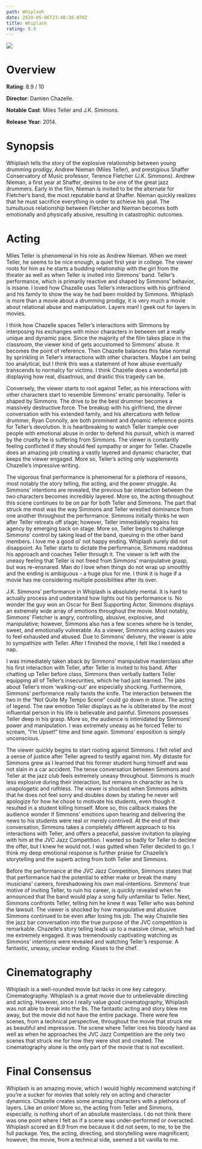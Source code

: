 ```yaml
---
path: Whiplash
date: 2020-05-06T23:48:38.070Z
title: Whiplash
rating: 8.9
---
```

![](/content/reviews/rs-w-600-h-600.jpeg)

# **Overview**

**Rating**: 8.9 / 10

**Director**: Damien Chazelle.

**Notable** **Cast**: Miles Teller and J.K. Simmons.

**Release** **Year**: 2014.



# **Synopsis** 

Whiplash tells the story of the explosive relationship between young drumming prodigy, Andrew Nieman (Miles Teller), and prestigious Shaffer Conservatory of Music professor, Terence Fletcher (J.K. Simmons). Andrew Nieman, a first year at Shaffer, desires to be one of the great jazz drummers. Early in the film, Nieman is invited to be the alternate for Fletcher’s band, the most reputable band at Shaffer. Nieman quickly realizes that he must sacrifice everything in order to achieve his goal. The tumultuous relationship between Fletcher and Nieman becomes both emotionally and physically abusive, resulting in catastrophic outcomes.



# **Acting**

Miles Teller is phenomenal in his role as Andrew Nieman. When we meet Teller, he seems to be nice enough, a quiet first year in college. The viewer roots for him as he starts a budding relationship with the girl from the theater as well as when Teller is invited into Simmons’ band. Teller’s performance, which is primarily reactive and shaped by Simmons’ behavior, is insane. I loved how Chazelle uses Teller’s interactions with his girlfriend and his family to show the way he had been molded by Simmons. Whiplash is more than a movie about a drumming prodigy, it is very much a movie about relational abuse and manipulation. Layers man! I geek out for layers in movies. 



I think how Chazelle spaces Teller’s interactions with Simmons by interposing his exchanges with minor characters in between set a really unique and dynamic pace. Since the majority of the film takes place in the classroom, the viewer kind of gets accustomed to Simmons’ abuse. It becomes the point of reference. Then Chazelle balances this false normal by sprinkling in Teller’s interactions with other characters. Maybe I am being too analytical, but I think this was a statement of how abuse eventually transcends to normalcy for victims. I think Chazelle does a wonderful job displaying how real, disastrous, and drastic this tragedy can be.



Conversely, the viewer starts to root against Teller, as his interactions with other characters start to resemble Simmons’ erratic personality. Teller is shaped by Simmons. The drive to be the best drummer becomes a massively destructive force. The breakup with his girlfriend, the dinner conversation with his extended family, and his altercations with fellow drummer, Ryan Connolly, are both prominent and dynamic reference points for Teller’s devolution. It is heartbreaking to watch Teller trample over people with emotional abuse in order to defend his pursuit, which is marred by the cruelty he is suffering from Simmons. The viewer is constantly feeling conflicted if they should feel sympathy or anger for Teller. Chazelle does an amazing job creating a vastly layered and dynamic character, that keeps the viewer engaged. More so, Teller’s acting only supplements Chazelle’s impressive writing.  



The vigorous final performance is phenomenal for a plethora of reasons, most notably the story telling, the acting, and the power struggle. As Simmons’ intentions are revealed, the previous bar interaction between the two characters becomes incredibly layered. More so, the acting throughout this scene continues to be on par for both Teller and Simmons. The part that struck me most was the way Simmons and Teller wrestled dominance from one another throughout the performance. Simmons initially thinks he won after Teller retreats off stage; however, Teller immediately regains his agency by emerging back on stage. More so, Teller begins to challenge Simmons’ control by taking lead of the band, queuing in the other band members. I love me a good ol’ not happy ending. Whiplash surely did not disappoint. As Teller starts to dictate the performance, Simmons readdress his approach and coaches Teller through it. The viewer is left with the uneasy feeling that Teller is not freed from Simmons’ manipulative grasp, but was re-ensnared. Man do I love when things do not wrap up smoothly and the ending is ambiguous - a huge plus for me. I think it is huge if a movie has me considering multiple possibilities after its over. 



J.K. Simmons’ performance in Whiplash is absolutely mental. It is hard to actually process and understand how lights out his performance is. No wonder the guy won an Oscar for Best Supporting Actor. Simmons displays an extremely wide array of emotions throughout the movie. Most notably, Simmons’ Fletcher is angry, controlling, abusive, explosive, and manipulative; however, Simmons also has a few scenes where he is tender, sweet, and emotionally vulnerable. As a viewer, Simmons acting causes you to feel exhausted and abused. Due to Simmons’ delivery, the viewer is able to sympathize with Teller. After I finished the movie, I felt like I needed a nap. 



I was immediately taken aback by Simmons’ manipulative masterclass after his first interaction with Teller, after Teller is invited to his band. After chatting up Teller before class, Simmons then verbally batters Teller equipping all of Teller’s insecurities, which he had just learned. The jabs about Teller’s mom ‘walking-out’ are especially shocking. Furthermore, Simmons’ performance really twists the knife. The interaction between the two in the “Not Quite My Tempo Scene” could go down in stone. The acting of legend. The raw emotion Teller displays as he is obliterated by the most influential person in his life is believable and painful. Simmons possesses Teller deep in his grasp. More so, the audience is intimidated by Simmons’ power and manipulation. I was extremely uneasy as he forced Teller to scream, “I’m Upset!” time and time again. Simmons’ exposition is simply unconscious. 



The viewer quickly begins to start rooting against Simmons. I felt relief and a sense of justice after Teller agreed to testify against him. My distaste for Simmons grew as I learned that his former student hung himself and was not slain in a car accident. The tense conversation between Simmons and Teller at the jazz club feels extremely uneasy throughout. Simmons is much less explosive during their interaction, but remains in character as he is unapologetic and ruthless. The viewer is shocked when Simmons admits that he does not feel sorry and doubles down by stating he never will apologize for how he chose to motivate his students, even though it resulted in a student killing himself. More so, this callback makes the audience wonder if Simmons’ emotions upon hearing and delivering the news to his students were real or merely contrived. At the end of their conversation, Simmons takes a completely different approach to his interactions with Teller, and offers a peaceful, passive invitation to playing with him at the JVC Jazz Competition. I wanted so badly for Teller to decline the offer, but I knew he would not. I was gutted when Teller decided to go. I think my deep emotional response is further praise for Chazelle’s storytelling and the superb acting from both Teller and Simmons. 



Before the performance at the JVC Jazz Competition, Simmons states that that performance had the potential to either make or break the many musicians’ careers, foreshadowing his own mal-intentions. Simmons’ true motive of inviting Teller, to ruin his career, is quickly revealed when he announced that the band would play a song fully unfamiliar to Teller. Next, Simmons confronts Teller, telling him he knew it was Teller who was behind the lawsuit. The viewer is shocked by how manipulative and abusive Simmons continued to be even after losing his job. The way Chazelle ties the jazz bar conversation into the true purpose of the JVC competition is remarkable. Chazelle’s story telling leads up to a massive climax, which had me extremely engaged. It was tremendously captivating watching as Simmons’ intentions were revealed and watching Teller’s response. A fantastic, uneasy, unclear ending. Kisses to the chef.



# **Cinematography** 

Whiplash is a well-rounded movie but lacks in one key category. Cinematography. Whiplash is a great movie due to unbelievable directing and acting. However, since I really value good cinematography, Whiplash was not able to break into the 9s. The fantastic acting and story blew me away, but the movie did not have the entire package. There were few scenes, from a technical perspective, throughout the movie that struck me as beautiful and impressive. The scene where Teller ices his bloody hand as well as when he approaches the JVC Jazz Competition are the only two scenes that struck me for how they were shot and created. The cinematography alone is the only part of the movie that is not excellent. 



# **Final Consensus**



Whiplash is an amazing movie, which I would highly recommend watching if you’re a sucker for movies that solely rely on acting and character dynamics. Chazelle creates some amazing characters with a plethora of layers. Like an onion! More so, the acting from Teller and Simmons, especially, is nothing short of an absolute masterclass. I do not think there was one point where I felt as if a scene was under-performed or overacted. Whiplash scored an 8.9 from me because it did not seem, to me, to be the full package. Yes, the acting, directing, and storytelling were magnificent; however, the movie, from a technical side, seemed a bit vanilla to me.
